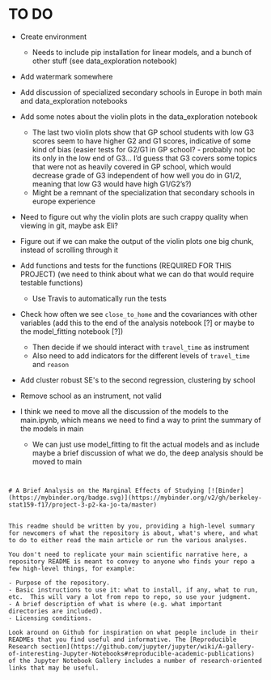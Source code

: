 # TO DO

- Create environment
    * Needs to include pip installation for linear models, and a bunch of other stuff (see data_exploration notebook)

- Add watermark somewhere

- Add discussion of specialized secondary schools in Europe in both main and data_exploration notebooks

- Add some notes about the violin plots in the data_exploration notebook
    * The last two violin plots show that GP school students with low G3 scores seem to have higher G2 and G1 scores, indicative of some kind of bias (easier tests for G2/G1 in GP school? - probably not bc its only in the low end of G3… I’d guess that G3 covers some topics that were not as heavily covered in GP school, which would decrease grade of G3 independent of how well you do in G1/2, meaning that low G3 would have high G1/G2’s?)
    * Might be a remnant of the specialization that secondary schools in europe experience

- Need to figure out why the violin plots are such crappy quality when viewing in git, maybe ask Eli?

- Figure out if we can make the output of the violin plots one big chunk, instead of scrolling through it

- Add functions and tests for the functions (REQUIRED FOR THIS PROJECT) (we need to think about what we can do that would require testable functions)
    * Use Travis to automatically run the tests

- Check how often we see `close_to_home` and the covariances with other variables (add this to the end of the analysis notebook [?] or maybe to the model_fitting notebook [?])
    * Then decide if we should interact with `travel_time` as instrument
    * Also need to add indicators for the different levels of `travel_time` and `reason`

- Add cluster robust SE's to the second regression, clustering by school

- Remove school as an instrument, not valid

- I think we need to move all the discussion of the models to the main.ipynb, which means we need to find a way to print the summary of the models in main
    * We can just use model_fitting to fit the actual models and as include maybe a brief discussion of what we do, the deep analysis should be moved to main



~~~~~~~~ BELOW HERE IS FINAL README (delete everything above once done) ~~~~~~~~


# A Brief Analysis on the Marginal Effects of Studying [![Binder](https://mybinder.org/badge.svg)](https://mybinder.org/v2/gh/berkeley-stat159-f17/project-3-p2-ka-jo-ta/master)


This readme should be written by you, providing a high-level summary for newcomers of what the repository is about, what's where, and what to do to either read the main article or run the various analyses.

You don't need to replicate your main scientific narrative here, a repository README is meant to convey to anyone who finds your repo a few high-level things, for example:

- Purpose of the repository.
- Basic instructions to use it: what to install, if any, what to run, etc.  This will vary a lot from repo to repo, so use your judgment.
- A brief description of what is where (e.g. what important directories are included).
- Licensing conditions.

Look around on Github for inspiration on what people include in their READMEs that you find useful and informative. The [Reproducible Research section](https://github.com/jupyter/jupyter/wiki/A-gallery-of-interesting-Jupyter-Notebooks#reproducible-academic-publications) of the Jupyter Notebook Gallery includes a number of research-oriented links that may be useful.
